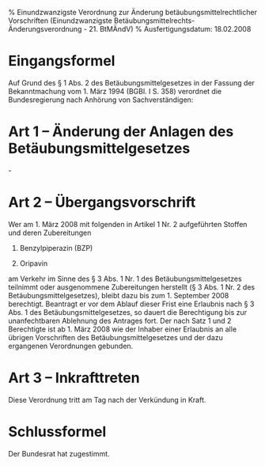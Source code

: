 % Einundzwanzigste Verordnung zur Änderung betäubungsmittelrechtlicher Vorschriften  (Einundzwanzigste Betäubungsmittelrechts-Änderungsverordnung - 21. BtMÄndV)
% Ausfertigungsdatum: 18.02.2008
 
# Eingangsformel

Auf Grund des § 1 Abs. 2 des Betäubungsmittelgesetzes in der Fassung der Bekanntmachung vom 1. März 1994 (BGBl. I S. 358) verordnet die Bundesregierung nach Anhörung von Sachverständigen:

# Art 1 – Änderung der Anlagen des Betäubungsmittelgesetzes

\-

# Art 2 – Übergangsvorschrift

Wer am 1. März 2008 mit folgenden in Artikel 1 Nr. 2 aufgeführten Stoffen und deren Zubereitungen

1. Benzylpiperazin (BZP)

2. Oripavin

am Verkehr im Sinne des § 3 Abs. 1 Nr. 1 des Betäubungsmittelgesetzes teilnimmt oder ausgenommene Zubereitungen herstellt (§ 3 Abs. 1 Nr. 2 des Betäubungsmittelgesetzes), bleibt dazu bis zum 1. September 2008 berechtigt. Beantragt er vor dem Ablauf dieser Frist eine Erlaubnis nach § 3 Abs. 1 des Betäubungsmittelgesetzes, so dauert die Berechtigung bis zur unanfechtbaren Ablehnung des Antrages fort. Der nach Satz 1 und 2 Berechtigte ist ab 1. März 2008 wie der Inhaber einer Erlaubnis an alle übrigen Vorschriften des Betäubungsmittelgesetzes und der dazu ergangenen Verordnungen gebunden.

# Art 3 – Inkrafttreten

Diese Verordnung tritt am Tag nach der Verkündung in Kraft.

# Schlussformel

Der Bundesrat hat zugestimmt.
